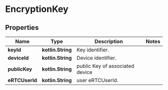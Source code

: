 
# EncryptionKey

## Properties
Name | Type | Description | Notes
------------ | ------------- | ------------- | -------------
**keyId** | **kotlin.String** | Key identifier. | 
**deviceId** | **kotlin.String** | Device identifier. | 
**publicKey** | **kotlin.String** | public Key of associated device | 
**eRTCUserId** | **kotlin.String** | user eRTCUserId. | 




